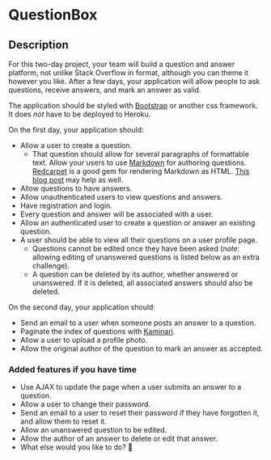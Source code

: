 # QuestionBox

## Description

For this two-day project, your team will build a question and answer platform, not unlike Stack Overflow in format, although you can theme it however you like. After a few days, your application will allow people to ask questions, receive answers, and mark an answer as valid.

The application should be styled with [Bootstrap](https://getbootstrap.com/) or another css framework. It does _not_ have to be deployed to Heroku.

On the first day, your application should:

- Allow a user to create a question.
  - That question should allow for several paragraphs of formattable text. Allow your users to use [Markdown](https://en.wikipedia.org/wiki/Markdown) for authoring questions. [Redcarpet](https://github.com/vmg/redcarpet) is a good gem for rendering Markdown as HTML. [This blog post](https://richonrails.com/articles/rendering-markdown-with-redcarpet) may help as well.
- Allow questions to have answers.
- Allow unauthenticated users to view questions and answers.
- Have registration and login.
- Every question and answer will be associated with a user.
- Allow an authenticated user to create a question or answer an existing question.
- A user should be able to view all their questions on a user profile page.
  - Questions cannot be edited once they have been asked (_note_: allowing editing of unanswered questions is listed below as an extra challenge).
  - A question can be deleted by its author, whether answered or unanswered. If it is deleted, all associated answers should also be deleted.

On the second day, your application should:

- Send an email to a user when someone posts an answer to a question.
- Paginate the index of questions with [Kaminari](https://github.com/kaminari/kaminari).
- Allow a user to upload a profile photo.
- Allow the original author of the question to mark an answer as accepted.

### Added features if you have time

- Use AJAX to update the page when a user submits an answer to a question.
- Allow a user to change their password.
- Send an email to a user to reset their password if they have forgotten it, and allow them to reset it.
- Allow an unanswered question to be edited.
- Allow the author of an answer to delete or edit that answer.
- What else would you like to do? 🤔
